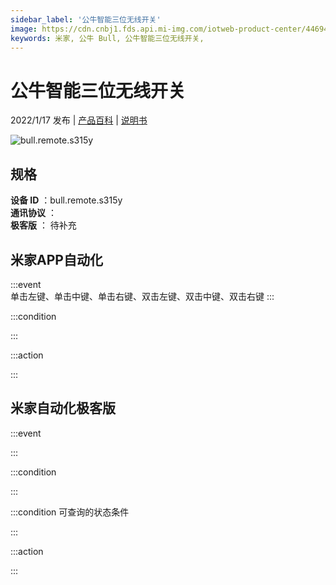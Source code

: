 ```yaml
---
sidebar_label: '公牛智能三位无线开关'
image: https://cdn.cnbj1.fds.api.mi-img.com/iotweb-product-center/44694b634bd0398834b07994df08ef5b_1639993894832.png?GalaxyAccessKeyId=AKVGLQWBOVIRQ3XLEW&Expires=9223372036854775807&Signature=/XZuD864KedxPAos4cIzGtEN/Y8=
keywords: 米家, 公牛 Bull, 公牛智能三位无线开关, 
---
```

# 公牛智能三位无线开关

2022/1/17 发布 | [产品百科](https://home.mi.com/webapp/content/baike/product/index.html?model=bull.remote.s315y/) | [说明书](https://home.mi.com/views/introduction.html?model=bull.remote.s315y&region=cn)

![bull.remote.s315y](https://cdn.cnbj1.fds.api.mi-img.com/iotweb-product-center/44694b634bd0398834b07994df08ef5b_1639993894832.png?GalaxyAccessKeyId=AKVGLQWBOVIRQ3XLEW&Expires=9223372036854775807&Signature=/XZuD864KedxPAos4cIzGtEN/Y8=)

## 规格  
> 
**设备 ID** ：bull.remote.s315y  
**通讯协议** ：  
**极客版**  ： 待补充 


## 米家APP自动化  

:::event  
单击左键、单击中键、单击右键、双击左键、双击中键、双击右键
:::

:::condition  

:::

:::action   

:::

## 米家自动化极客版  

:::event  

:::

:::condition  

:::

:::condition 可查询的状态条件  

:::

:::action  

:::

        
